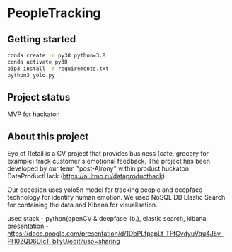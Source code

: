 # PeopleTracking

## Getting started
```bash
conda create -n py38 python=3.8
conda activate py38
pip3 install -r requirements.txt
python3 yolo.py
```

## Project status
MVP for hackaton

## About this project  
Eye of Retail is a CV project that provides business (cafe, grocery for example)
track customer's emotional feedback.
The project has been developed by our team "post-AIrony" within product huckaton
DataProductHack (https://ai.itmo.ru/dataproducthack).

Our decesion uses yolo5n model for tracking people and deepface technology for identify human emotion. We used NoSQL DB Elastic Search for containing the data and Kibana for visualisation.

used stack - python(openCV & deepface lib.), elastic search, kibana  
presentation - https://docs.google.com/presentation/d/1DbPLfpapLt_TFfGvdyuVqu4J5v-PH0ZQD6DIcT_bTyU/edit?usp=sharing 
